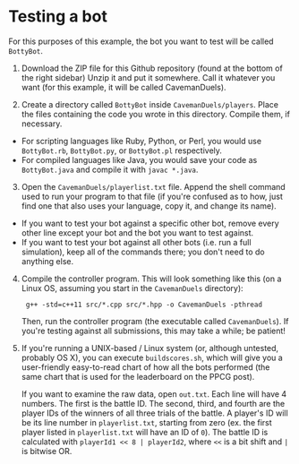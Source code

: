 # Testing a bot

For this purposes of this example, the bot you want to test will be called `BottyBot`.

1. Download the ZIP file for this Github repository (found at the bottom of the right sidebar) Unzip it and put it somewhere. Call it whatever you want (for this example, it will be called CavemanDuels).

2. Create a directory called `BottyBot` inside `CavemanDuels/players`. Place the files containing the code you wrote in this directory. Compile them, if necessary.
 - For scripting languages like Ruby, Python, or Perl, you would use `BottyBot.rb`, `BottyBot.py`, or `BottyBot.pl` respectively.
 - For compiled languages like Java, you would save your code as `BottyBot.java` and compile it with `javac *.java`.
 
3. Open the `CavemanDuels/playerlist.txt` file. Append the shell command used to run your program to that file (if you're confused as to how, just find one that also uses your language, copy it, and change its name).
 - If you want to test your bot against a specific other bot, remove every other line except your bot and the bot you want to test against.
 - If you want to test your bot against all other bots (i.e. run a full simulation), keep all of the commands there; you don't need to do anything else.

4. Compile the controller program. This will look something like this (on a Linux OS, assuming you start in the `CavemanDuels` directory):

        g++ -std=c++11 src/*.cpp src/*.hpp -o CavemanDuels -pthread

    Then, run the controller program (the executable called `CavemanDuels`). If you're testing against all submissions, this may take a while; be patient!

5. If you're running a UNIX-based / Linux system (or, although untested, probably OS X), you can execute `buildscores.sh`, which will give you a user-friendly easy-to-read chart of how all the bots performed (the same chart that is used for the leaderboard on the PPCG post).

    If you want to examine the raw data, open `out.txt`. Each line will have 4 numbers. The first is the battle ID. The second, third, and fourth are the player IDs of the winners of all three trials of the battle. A player's ID will be its line number in `playerlist.txt`, starting from zero (ex. the first player listed in `playerlist.txt` will have an ID of `0`). The battle ID is calculated with `playerId1 << 8 | playerId2`, where `<<` is a bit shift and `|` is bitwise OR.
